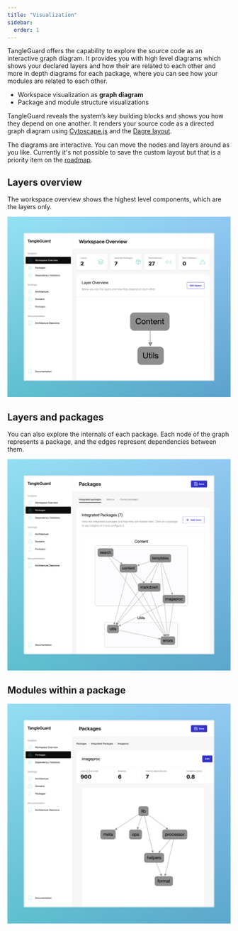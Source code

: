 ```yaml
---
title: "Visualization"
sidebar:
  order: 1
---
```


TangleGuard offers the capability to explore the source code as an interactive graph diagram.
It provides you with high level diagrams which shows your declared layers and how their are related to each other and more in depth diagrams for each package, where you can see how your modules are related to each other.

- Workspace visualization as **graph diagram**
- Package and module structure visualizations

TangleGuard reveals the system’s key building blocks and shows you how they depend on one another.
It renders your source code as a directed graph diagram using [Cytoscape.js](https://github.com/cytoscape/cytoscape.js) and the [Dagre layout](https://github.com/cytoscape/cytoscape.js-dagre).

The diagrams are interactive. You can move the nodes and layers around as you like.
Currently it's not possible to save the custom layout but that is a priority item on the [roadmap](/welcome/roadmap/).

## Layers overview
The workspace overview shows the highest level components, which are the layers only.

![Dashboard](../../../assets/dashboard.jpeg)

## Layers and packages
You can also explore the internals of each package.
Each node of the graph represents a package, and the edges represent dependencies between them.

![Layers and packages](../../../assets/packages-within-layers.jpeg)

## Modules within a package

![Metrics](../../../assets/package-internals.jpeg)
